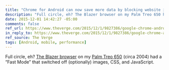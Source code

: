 ```yaml
---
title: "Chrome for Android can now save more data by blocking website images"
description: "Full circle, eh? The Blazer browser on my Palm Treo 650 had a “Lightning Mode” that switched off (optionally) images, CSS, and JavaScript."
date: 2015-12-01 14:42:27 -05:00
comments: false
ref_url: https://www.theverge.com/2015/12/1/9827386/google-chrome-android-data-saver-image-blocking
in_reply_to: https://www.theverge.com/2015/12/1/9827386/google-chrome-android-data-saver-image-blocking
ref_source: The Verge
tags: [Android, mobile, performance]
---
```


Full circle, eh? [The Blazer browser](https://en.wikipedia.org/wiki/Blazer_(web_browser)) on my [Palm Treo 650](https://en.wikipedia.org/wiki/Treo_650) (circa 2004) had a “Fast Mode” that switched off (optionally) images, CSS, and JavaScript.